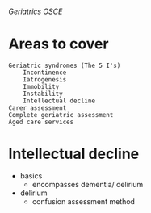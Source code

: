 ###### Geriatrics OSCE

# Areas to cover
    Geriatric syndromes (The 5 I's)
        Incontinence
        Iatrogenesis
        Immobility
        Instability
        Intellectual decline 
    Carer assessment
    Complete geriatric assessment
    Aged care services

# Intellectual decline
- basics
    + encompasses dementia/ delirium
- delirium 
    + confusion assessment method
